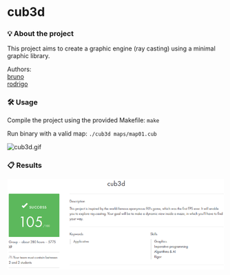 # cub3d

### 💡 About the project

This project aims to create a graphic engine (ray casting) using a minimal graphic library.  

Authors:  
[bruno](https://github.com/bspinheiro)  
[rodrigo](https://github.com/carvalho-ra)  

### 🛠️ Usage

Compile the project using the provided Makefile: ```make```

Run binary with a valid map: ```./cub3d maps/map01.cub```

![cub3d.gif](cub3d.gif)

### 📋 Results

![cub3d.png](cub3d.png)
